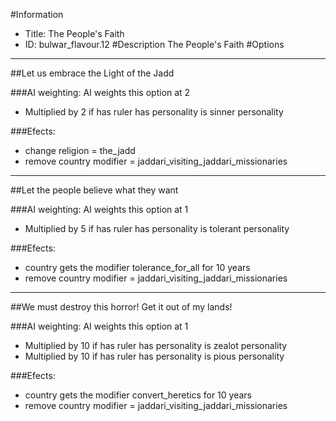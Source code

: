 #Information
 - Title: The People's Faith
 - ID: bulwar_flavour.12
#Description
The People's Faith
#Options

___
##Let us embrace the Light of the Jadd

###AI weighting:
AI weights this option at 2
 - Multiplied by 2 if has ruler has personality is sinner personality


###Efects:<ul><li>change religion = the_jadd</li><li>remove country modifier = jaddari_visiting_jaddari_missionaries</li></ul>

___
##Let the people believe what they want

###AI weighting:
AI weights this option at 1
 - Multiplied by 5 if has ruler has personality is tolerant personality


###Efects:<ul><li>country gets the modifier tolerance_for_all for 10 years</li><li>remove country modifier = jaddari_visiting_jaddari_missionaries</li></ul>

___
##We must destroy this horror! Get it out of my lands!

###AI weighting:
AI weights this option at 1
 - Multiplied by 10 if has ruler has personality is zealot personality
 - Multiplied by 10 if has ruler has personality is pious personality


###Efects:<ul><li>country gets the modifier convert_heretics for 10 years</li><li>remove country modifier = jaddari_visiting_jaddari_missionaries</li></ul>
